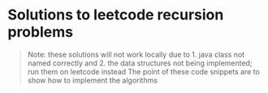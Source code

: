 # Solutions to leetcode recursion problems
> Note: these solutions will not work locally due to 1. java class not named correctly and 2. the data structures not being implemented; run them on leetcode instead
> The point of these code snippets are to show how to implement the algorithms
